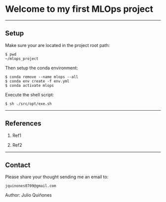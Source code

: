# Welcome to my first MLOps project

***
## Setup

Make sure your are located in the project root path:

    $ pwd
    ~/mlops_project


Then setup the conda environment:

    $ conda remove --name mlops --all
    $ conda env create -f env.yml
    $ conda activate mlops


Execute the shell script:

    $ sh ./src/opt/exe.sh


***
## References

1. Ref1

2. Ref2


***
## Contact

Please share your thought sending me an email to:

    jquinones0709@gmail.com

Author: Julio Quiñones